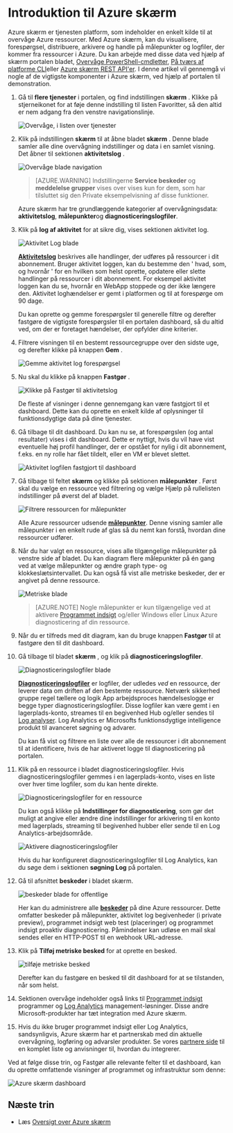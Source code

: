 <properties
    pageTitle="Introduktion til Azure skærm | Microsoft Azure"
    description="Introduktion til brug af Azure skærm til at få indsigt i driften af dine ressourcer og handle ud fra data."
    authors="johnkemnetz"
    manager="rboucher"
    editor=""
    services="monitoring-and-diagnostics"
    documentationCenter="monitoring-and-diagnostics"/>

<tags
    ms.service="monitoring-and-diagnostics"
    ms.workload="na"
    ms.tgt_pltfrm="na"
    ms.devlang="na"
    ms.topic="article"
    ms.date="10/19/2016"
    ms.author="johnkem"/>

# <a name="get-started-with-azure-monitor"></a>Introduktion til Azure skærm

Azure skærm er tjenesten platform, som indeholder en enkelt kilde til at overvåge Azure ressourcer. Med Azure skærm, kan du visualisere, forespørgsel, distribuere, arkivere og handle på målepunkter og logfiler, der kommer fra ressourcer i Azure. Du kan arbejde med disse data ved hjælp af skærm portalen bladet, [Overvåge PowerShell-cmdletter](./insights-powershell-samples.md), [På tværs af platforme CLI](insights-cli-samples.md)eller [Azure skærm REST API'er](https://msdn.microsoft.com/library/dn931943.aspx). I denne artikel vil gennemgå vi nogle af de vigtigste komponenter i Azure skærm, ved hjælp af portalen til demonstration.

1. Gå til **flere tjenester** i portalen, og find indstillingen **skærm** . Klikke på stjerneikonet for at føje denne indstilling til listen Favoritter, så den altid er nem adgang fra den venstre navigationslinje.

    ![Overvåge, i listen over tjenester](./media/monitoring-get-started/monitor-more-services.png)

2. Klik på indstillingen **skærm** til at åbne bladet **skærm** . Denne blade samler alle dine overvågning indstillinger og data i en samlet visning. Det åbner til sektionen **aktivitetslog** .

    ![Overvåge blade navigation](./media/monitoring-get-started/monitor-blade-nav.png)

    > [AZURE.WARNING] Indstillingerne **Service beskeder** og **meddelelse grupper** vises over vises kun for dem, som har tilsluttet sig den Private eksempelvisning af disse funktioner.

    Azure skærm har tre grundlæggende kategorier af overvågningsdata: **aktivitetslog**, **målepunkter**og **diagnosticeringslogfiler**.

3. Klik på **log af aktivitet** for at sikre dig, vises sektionen aktivitet log.

    ![Aktivitet Log blade](./media/monitoring-get-started/monitor-act-log-blade.png)

    [**Aktivitetslog**](./monitoring-overview-activity-logs.md) beskrives alle handlinger, der udføres på ressourcer i dit abonnement. Bruger aktivitet loggen, kan du bestemme den ' hvad, som, og hvornår ' for en hvilken som helst oprette, opdatere eller slette handlinger på ressourcer i dit abonnement. For eksempel aktivitet loggen kan du se, hvornår en WebApp stoppede og der ikke længere den. Aktivitet loghændelser er gemt i platformen og til at forespørge om 90 dage.
   
    Du kan oprette og gemme forespørgsler til generelle filtre og derefter fastgøre de vigtigste forespørgsler til en portalen dashboard, så du altid ved, om der er foretaget hændelser, der opfylder dine kriterier.

4. Filtrere visningen til en bestemt ressourcegruppe over den sidste uge, og derefter klikke på knappen **Gem** .

    ![Gemme aktivitet log forespørgsel](./media/monitoring-get-started/monitor-act-log-save.png)

5. Nu skal du klikke på knappen **Fastgør** .

    ![Klikke på Fastgør til aktivitetslog](./media/monitoring-get-started/monitor-act-log-pin.png)

    De fleste af visninger i denne gennemgang kan være fastgjort til et dashboard. Dette kan du oprette en enkelt kilde af oplysninger til funktionsdygtige data på dine tjenester. 

6. Gå tilbage til dit dashboard. Du kan nu se, at forespørgslen (og antal resultater) vises i dit dashboard. Dette er nyttigt, hvis du vil have vist eventuelle høj profil handlinger, der er opstået for nylig i dit abonnement, f.eks. en ny rolle har fået tildelt, eller en VM er blevet slettet.

    ![Aktivitet logfilen fastgjort til dashboard](./media/monitoring-get-started/monitor-act-log-db.png)

7. Gå tilbage til feltet **skærm** og klikke på sektionen **målepunkter** . Først skal du vælge en ressource ved filtrering og vælge Hjælp på rullelisten indstillinger på øverst del af bladet.

    ![Filtrere ressourcen for målepunkter](./media/monitoring-get-started/monitor-met-filter.png)

    Alle Azure ressourcer udsende [**målepunkter**](./monitoring-overview-metrics.md). Denne visning samler alle målepunkter i en enkelt rude af glas så du nemt kan forstå, hvordan dine ressourcer udfører.

8. Når du har valgt en ressource, vises alle tilgængelige målepunkter på venstre side af bladet. Du kan diagram flere målepunkter på én gang ved at vælge målepunkter og ændre graph type- og klokkeslætsintervallet. Du kan også få vist alle metriske beskeder, der er angivet på denne ressource.

    ![Metriske blade](./media/monitoring-get-started/monitor-metric-blade.png)

    > [AZURE.NOTE] Nogle målepunkter er kun tilgængelige ved at aktivere [Programmet indsigt](../application-insights/app-insights-overview.md) og/eller Windows eller Linux Azure diagnosticering af din ressource.

9. Når du er tilfreds med dit diagram, kan du bruge knappen **Fastgør** til at fastgøre den til dit dashboard.

10. Gå tilbage til bladet **skærm** , og klik på **diagnosticeringslogfiler**.

    ![Diagnosticeringslogfiler blade](./media/monitoring-get-started/monitor-diaglogs-blade.png)

    [**Diagnosticeringslogfiler**](monitoring-overview-of-diagnostic-logs.md) er logfiler, der udledes *ved* en ressource, der leverer data om driften af den bestemte ressource. Netværk sikkerhed gruppe regel tællere og logik App arbejdsproces hændelseslogge er begge typer diagnosticeringslogfiler. Disse logfiler kan være gemt i en lagerplads-konto, streames til en begivenhed Hub og/eller sendes til [Log analyser](../log-analytics/log-analytics-overview.md). Log Analytics er Microsofts funktionsdygtige intelligence produkt til avanceret søgning og advarer.
   
    Du kan få vist og filtrere en liste over alle de ressourcer i dit abonnement til at identificere, hvis de har aktiveret logge til diagnosticering på portalen.

11. Klik på en ressource i bladet diagnosticeringslogfiler. Hvis diagnosticeringslogfiler gemmes i en lagerplads-konto, vises en liste over hver time logfiler, som du kan hente direkte.

    ![Diagnosticeringslogfiler for en ressource](./media/monitoring-get-started/monitor-diaglogs-detail.png)

    Du kan også klikke på **Indstillinger for diagnosticering**, som gør det muligt at angive eller ændre dine indstillinger for arkivering til en konto med lagerplads, streaming til begivenhed hubber eller sende til en Log Analytics-arbejdsområde.

    ![Aktivere diagnosticeringslogfiler](./media/monitoring-get-started/monitor-diaglogs-enable.png)

    Hvis du har konfigureret diagnosticeringslogfiler til Log Analytics, kan du søge dem i sektionen **søgning Log** på portalen.

12. Gå til afsnittet **beskeder** i bladet skærm.

    ![beskeder blade for offentlige](./media/monitoring-get-started/monitor-alerts-nopp.png)

    Her kan du administrere alle [**beskeder**](./monitoring-overview-alerts.md) på dine Azure ressourcer. Dette omfatter beskeder på målepunkter, aktivitet log begivenheder (i private preview), programmet indsigt web test (placeringer) og programmet indsigt proaktiv diagnosticering. Påmindelser kan udløse en mail skal sendes eller en HTTP-POST til en webhook URL-adresse.
   
13. Klik på **Tilføj metriske besked** for at oprette en besked.

    ![tilføje metriske besked](./media/monitoring-get-started/monitor-alerts-add.png)

    Derefter kan du fastgøre en besked til dit dashboard for at se tilstanden, når som helst.

14. Sektionen overvåge indeholder også links til [Programmet indsigt](../application-insights/app-insights-overview.md) programmer og [Log Analytics](../log-analytics/log-analytics-overview.md) management-løsninger. Disse andre Microsoft-produkter har tæt integration med Azure skærm.

15. Hvis du ikke bruger programmet indsigt eller Log Analytics, sandsynligvis, Azure skærm har et partnerskab med din aktuelle overvågning, logføring og advarsler produkter. Se vores [partnere side](./monitoring-partners.md) til en komplet liste og anvisninger til, hvordan du integrerer.

Ved at følge disse trin, og Fastgør alle relevante felter til et dashboard, kan du oprette omfattende visninger af programmet og infrastruktur som denne:

![Azure skærm dashboard](./media/monitoring-get-started/monitor-final-dash.png)

## <a name="next-steps"></a>Næste trin
- Læs [Oversigt over Azure skærm](./monitoring-overview.md)
